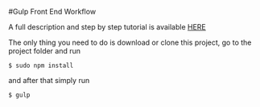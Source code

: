 #Gulp Front End Workflow

A full description and step by step tutorial is available [HERE](https://medium.com/@mhlick/gulp-front-end-worklfow-e1e6fd55c053)

The only thing you need to do is download or clone this project, go to the project folder and run
```
$ sudo npm install
```
and after that simply run
```
$ gulp
```


